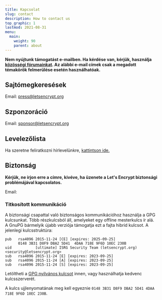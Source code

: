 ```yaml
---
title: Kapcsolat
slug: contact
description: How to contact us
top_graphic: 1
lastmod: 2021-08-31
menu:
  main:
    weight: 90
    parent: about
---
```


**Nem nyújtunk támogatást e-mailben. Ha kérdése van, kérjük, használja [közösségi fórumainkat](https://community.letsencrypt.org). Az alábbi e-mail címek csak a megadott témakörök felmerülése esetén használhatóak.**

## Sajtómegkeresések

Email: [press@letsencrypt.org](mailto:press@letsencrypt.org)

## Szponzoráció

Email: [sponsor@letsencrypt.org](mailto:sponsor@letsencrypt.org)

## Levelezőlista

Ha szeretne feliratkozni hírlevelünkre, [kattintson ide.](https://outreach.abetterinternet.org/l/1011011/2023-02-16/6l51)

## Biztonság

**Kérjük, ne írjon erre a címre, kivéve, ha üzenete a Let's Encrypt biztonsági problémájával kapcsolatos.**

<span id="email">Email: </span>

<script>
  var parts = ["security", '@', "letsencrypt", ".", "org"];
  var anchor = document.createElement("a");
  anchor.href = "mailto:" + parts.join("");
  anchor.text = parts.join("");
  document.getElementById("email").appendChild(anchor)
</script>

### Titkosított kommunikáció

A biztonsági csapattal való biztonságos kommunikációhoz használja a GPG kulcsunkat. Több részkulcsból áll, amelyeket egy offline mesterkulcs ír alá. A GnuPG bármelyik újabb verziója támogatja ezt a fajta hibrid kulcsot. A jelenlegi kulcsstruktúra:

```
pub   rsa4096 2015-11-24 [CE] [expires: 2025-09-25]
      0148 3B31 D8F9 DBA2 5D41  4DAA 718E 9F6D 10EC 230B
uid           [ultimate] ISRG Security Team (letsencrypt.org) <security@letsencrypt.org>
sub   rsa4096 2015-11-24 [E] [expires: 2023-09-25]
sub   rsa4096 2015-11-24 [A] [expires: 2023-09-25]
sub   rsa4096 2015-11-24 [S] [expires: 2023-09-25]
```

Letöltheti a [GPG nyilvános kulcsot](/security_letsencrypt.org-publickey.asc) innen, vagy használhatja kedvenc kulcsszerverét.

A kulcs ujjlenyomatának meg kell egyeznie `0148 3B31 D8F9 DBA2 5D41 4DAA 718E 9F6D 10EC 230B`.
